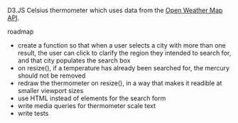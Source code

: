 D3.JS Celsius thermometer which uses data from the <a href="http://openweathermap.org/">Open Weather Map API</a>. 


roadmap
- create a function so that when a user selects a city with more than one result, the user can click to clarify the region they intended to search for, and that city populates the search box 
- on resize(), if a temperature has already been searched for, the mercury should not be removed
- redraw the thermometer on resize(), in a way that makes it readible at smaller viewport sizes 
- use HTML instead of <text> elements for the search form
- write media queries for thermometer scale text 
- write tests